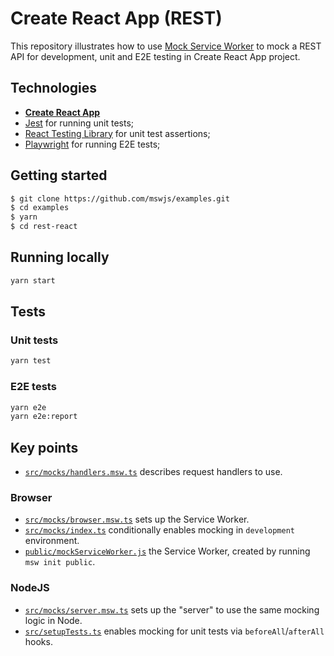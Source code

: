 # Create React App (REST)

This repository illustrates how to use [Mock Service Worker](https://github.com/mswjs/msw) to mock a REST API for development, unit and E2E testing in Create React App project.

## Technologies

- [**Create React App**](https://create-react-app.dev)
- [Jest](https://jestjs.io) for running unit tests;
- [React Testing Library](https://github.com/testing-library/react-testing-library) for unit test assertions;
- [Playwright](https://playwright.dev) for running E2E tests;

## Getting started

```bash
$ git clone https://github.com/mswjs/examples.git
$ cd examples
$ yarn
$ cd rest-react
```

## Running locally

```bash
yarn start
```

## Tests

### Unit tests

```bash
yarn test
```

### E2E tests

```bash
yarn e2e
yarn e2e:report
```

## Key points

- [`src/mocks/handlers.msw.ts`](src/mocks/handlers.msw.ts) describes request handlers to use.

### Browser

- [`src/mocks/browser.msw.ts`](src/mocks/browser.msw.ts) sets up the Service Worker.
- [`src/mocks/index.ts`](src/mocks/index.ts) conditionally enables mocking in `development` environment.
- [`public/mockServiceWorker.js`](public/mockServiceWorker.js) the Service Worker, created by running `msw init public`.

### NodeJS

- [`src/mocks/server.msw.ts`](src/mocks/server.msw.ts) sets up the "server" to use the same mocking logic in Node.
- [`src/setupTests.ts`](src/setupTests.ts) enables mocking for unit tests via `beforeAll`/`afterAll` hooks.
